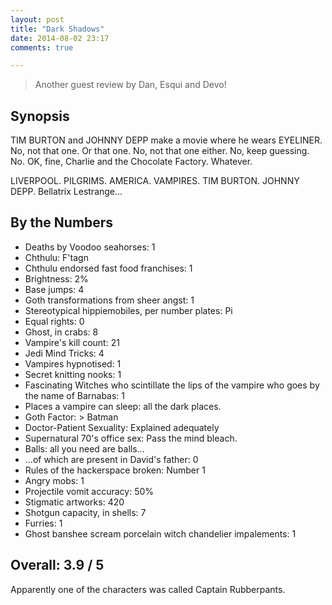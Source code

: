 ```yaml
---
layout: post
title: "Dark Shadows"
date: 2014-08-02 23:17
comments: true

---
```


> Another guest review by Dan, Esqui and Devo!

Synopsis
--------

TIM BURTON and JOHNNY DEPP make a movie where he wears EYELINER. No, not that one. Or that one. No, not that one either. No, keep guessing. No. OK, fine, Charlie and the Chocolate Factory. Whatever.

LIVERPOOL. PILGRIMS. AMERICA. VAMPIRES. TIM BURTON. JOHNNY DEPP. Bellatrix Lestrange...

By the Numbers
--------------

* Deaths by Voodoo seahorses: 1
* Chthulu: F'tagn
* Chthulu endorsed fast food franchises: 1
* Brightness: 2%
* Base jumps: 4
* Goth transformations from sheer angst: 1
* Stereotypical hippiemobiles, per number plates: Pi
* Equal rights: 0
* Ghost, in crabs: 8
* Vampire's kill count: 21
* Jedi Mind Tricks: 4
* Vampires hypnotised: 1
* Secret knitting nooks: 1
* Fascinating Witches who scintillate the lips of the vampire who goes by the name of Barnabas: 1
* Places a vampire can sleep: all the dark places.
* Goth Factor: > Batman
* Doctor-Patient Sexuality: Explained adequately
* Supernatural 70's office sex: Pass the mind bleach.
* Balls: all you need are balls...
* ...of which are present in David's father: 0
* Rules of the hackerspace broken: Number 1
* Angry mobs: 1
* Projectile vomit accuracy: 50%
* Stigmatic artworks: 420
* Shotgun capacity, in shells: 7
* Furries: 1
* Ghost banshee scream porcelain witch chandelier impalements: 1

Overall: 3.9 / 5
----------------

Apparently one of the characters was called Captain Rubberpants.

